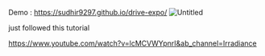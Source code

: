 Demo : https://sudhir9297.github.io/drive-expo/
![Untitled](https://user-images.githubusercontent.com/19578447/198582895-41a1db01-b32b-497e-9767-0c0adf580959.jpg)

just followed this tutorial

https://www.youtube.com/watch?v=lcMCVWYpnrI&ab_channel=Irradiance